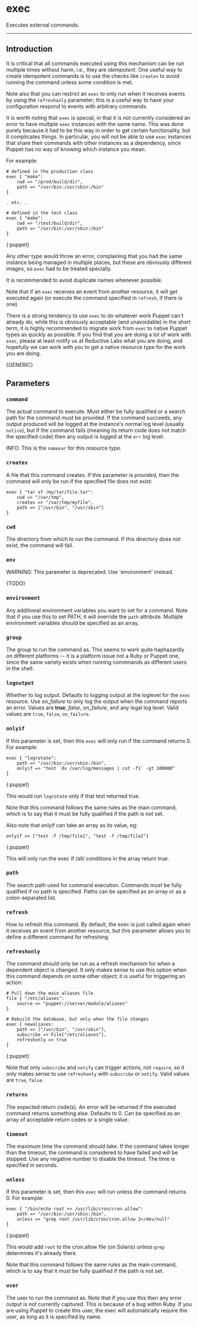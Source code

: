 exec
====

Executes external commands.

* * *

Introduction
------------

It is critical that all commands
executed using this mechanism can be run multiple times without
harm, i.e., they are *idempotent*. One useful way to create
idempotent commands is to use the checks like `creates` to avoid
running the command unless some condition is met.

Note also that you can restrict an `exec` to only run when it
receives events by using the `refreshonly` parameter; this is a
useful way to have your configuration respond to events with
arbitrary commands.

It is worth noting that `exec` is special, in that it is not
currently considered an error to have multiple `exec` instances
with the same name. This was done purely because it had to be this
way in order to get certain functionality, but it complicates
things. In particular, you will not be able to use `exec` instances
that share their commands with other instances as a dependency,
since Puppet has no way of knowing which instance you mean.

For example:

    # defined in the production class
    exec { "make":
        cwd => "/prod/build/dir",
        path => "/usr/bin:/usr/sbin:/bin"
    }
    
    . etc. .
    
    # defined in the test class
    exec { "make":
        cwd => "/test/build/dir",
        path => "/usr/bin:/usr/sbin:/bin"
    }
{:puppet}

Any other type would throw an error, complaining that you had the
same instance being managed in multiple places, but these are
obviously different images, so `exec` had to be treated specially.

It is recommended to avoid duplicate names whenever possible.

Note that if an `exec` receives an event from another resource, it
will get executed again (or execute the command specified in
`refresh`, if there is one).

There is a strong tendency to use `exec` to do whatever work Puppet
can't already do; while this is obviously acceptable (and
unavoidable) in the short term, it is highly recommended to migrate
work from `exec` to native Puppet types as quickly as possible. If
you find that you are doing a lot of work with `exec`, please at
least notify us at Reductive Labs what you are doing, and hopefully
we can work with you to get a native resource type for the work you
are doing.

{GENERIC}

Parameters
----------

### `command`

The actual command to execute. Must either be fully qualified or a
search path for the command must be provided. If the command
succeeds, any output produced will be logged at the instance's
normal log level (usually `notice`), but if the command fails
(meaning its return code does not match the specified code) then
any output is logged at the `err` log level.

INFO: This is the `namevar` for this resource type.

### `creates`

A file that this command creates. If this parameter is provided,
then the command will only be run if the specified file does not
exist:

    exec { "tar xf /my/tar/file.tar":
        cwd => "/var/tmp",
        creates => "/var/tmp/myfile",
        path => ["/usr/bin", "/usr/sbin"]
    }

### `cwd`

The directory from which to run the command. If this directory does
not exist, the command will fail.

### `env`

WARNING: This parameter is deprecated. Use 'environment' instead.

{TODO}

### `environment`

Any additional environment variables you want to set for a command.
Note that if you use this to set PATH, it will override the `path`
attribute. Multiple environment variables should be specified as an
array.

### `group`

The group to run the command as. This seems to work quite
haphazardly on different platforms -- it is a platform issue not a
Ruby or Puppet one, since the same variety exists when running
commnands as different users in the shell.

### `logoutput`

Whether to log output. Defaults to logging output at the loglevel
for the `exec` resource. Use *on\_failure* to only log the output
when the command reports an error. Values are **true**, *false*,
*on\_failure*, and any legal log level. Valid values are `true`,
`false`, `on_failure`.

### `onlyif`

If this parameter is set, then this `exec` will only run if the
command returns 0. For example:

    exec { "logrotate":
        path => "/usr/bin:/usr/sbin:/bin",
        onlyif => "test `du /var/log/messages | cut -f1` -gt 100000"
    }
{:puppet}

This would run `logrotate` only if that test returned true.

Note that this command follows the same rules as the main command,
which is to say that it must be fully qualified if the path is not
set.

Also note that onlyif can take an array as its value, eg:

    onlyif => ["test -f /tmp/file1", "test -f /tmp/file2"]
{:puppet}

This will only run the exec if /all/ conditions in the array return
true.

### `path`

The search path used for command execution. Commands must be fully
qualified if no path is specified. Paths can be specified as an
array or as a colon-separated list.

### `refresh`

How to refresh this command. By default, the exec is just called
again when it receives an event from another resource, but this
parameter allows you to define a different command for refreshing.

### `refreshonly`

The command should only be run as a refresh mechanism for when a
dependent object is changed. It only makes sense to use this option
when this command depends on some other object; it is useful for
triggering an action:

    # Pull down the main aliases file
    file { "/etc/aliases":
        source => "puppet://server/module/aliases"
    }
    
    # Rebuild the database, but only when the file changes
    exec { newaliases:
        path => ["/usr/bin", "/usr/sbin"],
        subscribe => File["/etc/aliases"],
        refreshonly => true
    }
{:puppet}

Note that only `subscribe` and `notify` can trigger actions, not
`require`, so it only makes sense to use `refreshonly` with
`subscribe` or `notify`. Valid values are `true`, `false`.

### `returns`

The expected return code(s). An error will be returned if the
executed command returns something else. Defaults to 0. Can be
specified as an array of acceptable return codes or a single
value.

### `timeout`

The maximum time the command should take. If the command takes
longer than the timeout, the command is considered to have failed
and will be stopped. Use any negative number to disable the
timeout. The time is specified in seconds.

### `unless`

If this parameter is set, then this `exec` will run unless the
command returns 0. For example:

    exec { "/bin/echo root >> /usr/lib/cron/cron.allow":
        path => "/usr/bin:/usr/sbin:/bin",
        unless => "grep root /usr/lib/cron/cron.allow 2>/dev/null"
    }
{:puppet}

This would add `root` to the cron.allow file (on Solaris) unless
`grep` determines it's already there.

Note that this command follows the same rules as the main command,
which is to say that it must be fully qualified if the path is not
set.

### `user`

The user to run the command as. Note that if you use this then any
error output is not currently captured. This is because of a bug
within Ruby. If you are using Puppet to create this user, the exec
will automatically require the user, as long as it is specified by
name.

  
